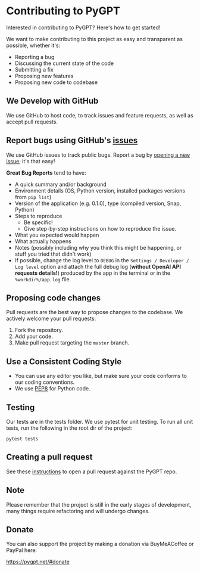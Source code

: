 # Contributing to PyGPT

Interested in contributing to PyGPT? Here's how to get started!

We want to make contributing to this project as easy and transparent as possible, whether it's:

- Reporting a bug
- Discussing the current state of the code
- Submitting a fix
- Proposing new features
- Proposing new code to codebase

## We Develop with GitHub

We use GitHub to host code, to track issues and feature requests, as well as accept pull requests.

## Report bugs using GitHub's [issues](https://github.com/szczyglis-dev/py-gpt/issues)

We use GitHub issues to track public bugs. Report a bug by [opening a new issue](https://github.com/szczyglis-dev/py-gpt/issues/new); it's that easy!

**Great Bug Reports** tend to have:

- A quick summary and/or background
- Environment details (OS, Python version, installed packages versions from `pip list`)
- Version of the application (e.g. 0.1.0), type (compiled version, Snap, Python)
- Steps to reproduce
  - Be specific!
  - Give step-by-step instructions on how to reproduce the issue.
- What you expected would happen
- What actually happens
- Notes (possibly including why you think this might be happening, or stuff you tried that didn't work)
- If possible, change the log level to `DEBUG` in the `Settings / Developer / Log level` option and attach the full debug log (**without OpenAI API requests details!**) produced by the app in the terminal or in the `%workdir%/app.log` file.

## Proposing code changes

Pull requests are the best way to propose changes to the codebase. We actively welcome your pull requests:

1. Fork the repository.
2. Add your code.
4. Make pull request targeting the `master` branch.

## Use a Consistent Coding Style

* You can use any editor you like, but make sure your code conforms to our coding conventions.
* We use [PEP8](https://peps.python.org/pep-0008/) for Python code.

## Testing

Our tests are in the tests folder. We use pytest for unit testing. 
To run all unit tests, run the following in the root dir of the project:

`pytest tests`

## Creating a pull request

See these [instructions](https://docs.github.com/en/pull-requests/collaborating-with-pull-requests/proposing-changes-to-your-work-with-pull-requests/creating-a-pull-request-from-a-fork) to open a pull request against the PyGPT repo.

## Note
Please remember that the project is still in the early stages of development, many things require refactoring and will undergo changes.

## Donate

You can also support the project by making a donation via BuyMeACoffee or PayPal here:

https://pygpt.net/#donate